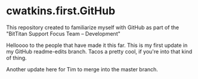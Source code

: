 # cwatkins.first.GitHub
This repository created to familiarize myself with GitHub as part of the "BitTitan Support Focus Team – Development"

Helloooo to the people that have made it this far. This is my first update in my GitHub readme-edits branch. Tacos a pretty cool, if you're into that kind of thing.

Another update here for Tim to merge into the master branch.
